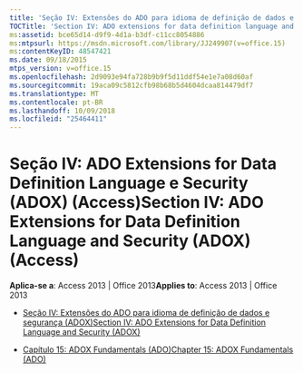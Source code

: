 ```yaml
---
title: 'Seção IV: Extensões do ADO para idioma de definição de dados e segurança ADOX'
TOCTitle: 'Section IV: ADO extensions for data definition language and security (ADOX)'
ms:assetid: bce65d14-d9f9-4d1a-b3df-c11cc8054886
ms:mtpsurl: https://msdn.microsoft.com/library/JJ249907(v=office.15)
ms:contentKeyID: 48547421
ms.date: 09/18/2015
mtps_version: v=office.15
ms.openlocfilehash: 2d9093e94fa728b9b9f5d11ddf54e1e7a08d60af
ms.sourcegitcommit: 19aca09c5812cfb98b68b5d4604dcaa814479df7
ms.translationtype: MT
ms.contentlocale: pt-BR
ms.lasthandoff: 10/09/2018
ms.locfileid: "25464411"
---
```

# <a name="section-iv-ado-extensions-for-data-definition-language-and-security-adox-access"></a><span data-ttu-id="173e1-102">Seção IV: ADO Extensions for Data Definition Language e Security (ADOX) (Access)</span><span class="sxs-lookup"><span data-stu-id="173e1-102">Section IV: ADO Extensions for Data Definition Language and Security (ADOX) (Access)</span></span>


<span data-ttu-id="173e1-103">**Aplica-se a**: Access 2013 | Office 2013</span><span class="sxs-lookup"><span data-stu-id="173e1-103">**Applies to**: Access 2013 | Office 2013</span></span>



  - [<span data-ttu-id="173e1-104">Seção IV: Extensões do ADO para idioma de definição de dados e segurança (ADOX)</span><span class="sxs-lookup"><span data-stu-id="173e1-104">Section IV: ADO Extensions for Data Definition Language and Security (ADOX)</span></span>](section-iv-ado-extensions-for-data-definition-language-and-security-adox.md)

  - [<span data-ttu-id="173e1-105">Capítulo 15: ADOX Fundamentals (ADO)</span><span class="sxs-lookup"><span data-stu-id="173e1-105">Chapter 15: ADOX Fundamentals (ADO)</span></span>](chapter-15-adox-fundamentals-ado.md)

